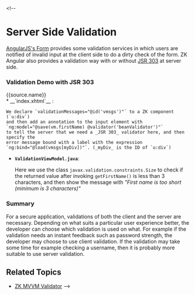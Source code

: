 <markdown><!--
# Server Side Validation

[AngularJS's Form](https://docs.angularjs.org/guide/forms) provides some validation services 
in which users are notified of invalid input at the client side to do a dirty check of the form.
ZK Angular also provides a validation way with or without [JSR 303](http://docs.oracle.com/javaee/6/tutorial/doc/gircz.html) at server side.

### Validation Demo with JSR 303
<div class="runnable-example" ng-show="doc.sourceItems">
	<nav class="runnable-example-tabs">
		<a class="btn" ng-repeat="source in doc.sourceItems" ng-class="{active:demoActiveTabIndex==$index}" ng-click="setTab($index)" data-anchor="{{source.name}}">{{source.name}}</a>
	</nav>
	<div class="runnable-example-file" ng-show="demoActiveTabIndex==$index" ng-repeat="source in doc.sourceItems"
		zk-ng-include="source.path"/>
</div>
* __`index.xhtml`__ :

	We declare `validationMessages="@id('vmsgs')"` to a ZK component (`u:div`)
	and then add an annotation to the input element with `ng:model="@save(vm.firstName) @validator('beanValidator')"`
	to tell the server that we need a _JSR 303_ validator here, and then specify the
	error message bound with a label with the expression `ng:bind="@load(vmsgs[myDiv])"`. (_myDiv_ is the ID of `u:div`)
	
* __`ValidationViewModel.java`__:

	Here we use the class `javax.validation.constraints.Size` to check if the returned
	value after invoking `getFirstName()` is less than 3 characters, and
	then show the message with _"First name is too short (minimum is 3 characters)"_
	
### Summary

For a secure application, validations of both the client and the server are necessary. Depending on what suits a particular user experience better, the developer can 
choose which validation is used on what. For example if the validation needs an instant feedback such as password strength, the developer may choose to use client validation. 
If the validation may take some time for example checking a username, then it is probably more suitable to use server validation.  

## Related Topics

* [ZK MVVM Validator](http://books.zkoss.org/wiki/ZK_Developer's_Reference/MVVM/Data_Binding/Validator)
--></markdown>
